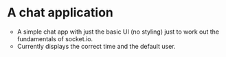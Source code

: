 # A chat application
 
<ul type="circle"> 
<li>A simple chat app with just the basic UI (no styling) just to work out the fundamentals of socket.io.</li>
<li>Currently displays the correct time and the default user.</li>
<ul>

